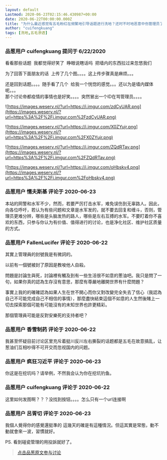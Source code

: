 ```yaml
---
layout: default
Lastmod: 2020-06-23T02:15:46.430987+00:00
date: 2020-06-22T00:00:00.000Z
title: "为什么最近感觉有五毛粉红在频繁地引导话题进行洗地？还时不时地恶意中伤管理员了？"
author: "cuifengkuang"
tags: [洗地,五毛滲透]
---
```



### 品葱用户 **cuifengkuang** 提问于 6/22/2020
    
看看那些话题  我都觉得好笑了  睁眼说瞎话吗  把墙内的东西拉过来忽悠我们  
  
为了回答下面朋友的话  上传了几个图。。。。这上传步骤真是麻烦。。。  
  
还是回到话题。。。。随手看了几个  给我一个恍惚的感觉。。。还以为是墙内媒体呢。。。  
那个讨论帝都疫情的事情也是好笑。。。。突然冒出一个ID在骂管理员。。。。  
  
  
![https://images.weserv.nl/?url=https://i.imgur.com/zdCyUAR.png](https://images.weserv.nl/?url=https%3A%2F%2Fi.imgur.com%2FzdCyUAR.png)  
  
  
![https://images.weserv.nl/?url=https://i.imgur.com/X0ZYujr.png](https://images.weserv.nl/?url=https%3A%2F%2Fi.imgur.com%2FX0ZYujr.png)  
  
  
![https://images.weserv.nl/?url=https://i.imgur.com/ZQdRTav.png](https://images.weserv.nl/?url=https%3A%2F%2Fi.imgur.com%2FZQdRTav.png)  
  
![https://images.weserv.nl/?url=https://i.imgur.com/oHbskv4.png](https://images.weserv.nl/?url=https%3A%2F%2Fi.imgur.com%2FoHbskv4.png)
    
                

### 品葱用户 **懦夫斯基** 评论于 2020-06-23
        
本站的网警和水军不少，然而，若要严厉打击水军，难免误伤到无辜路人。因此，向各位呼吁，若认为有些问题和文章是水军发的，就不要去回复和缠斗，否则，管理员更难分辨，哪些是头脑发热的路人，哪些是左右互搏的水军。不要盯着你不喜欢的东西，只参与你认为有价值、值得进行的讨论，也是净化社区、维护社区质量的方式。
        
                

### 品葱用户 **FallenLucifer** 评论于 2020-06-22
        
其實上管理員的封號我是有微詞的。  
  
以前有一個號被封了原因是教唆他人自殺。  
  
問題是討論生與死，討論裡有觸及到有一些生活很不如意的蔥油吧。我只是問了一句，如果你真的認為生存沒有意思，那麼有尊嚴地離開世界有什麼問題？  
  
事實上我的的確確認為如果人生在世不開心而你又對改變完全失去了信心（我認為自己不可能完成自己不相信的事情），那麼盡快結束這個不如意的人生然後賭上一切去探索那個可能有可能沒有的未知世界也許更精彩。  
  
那個管理員可能是反對安樂死的支持者吧？
        
                

### 品葱用户 **香雪制药** 评论于 2020-06-22
        
我甚至怀疑目前讨论区里充斥着挺川反川左右撕裂的话题都是五毛在故意搞乱，让葱油们互相吵得不可开交而忽视国内的问题。
        
                

### 品葱用户 **疯狂习近平** 评论于 2020-06-23
        
你这是在挖坑吗？请举例，不然我会认为你在挖坑钓鱼。
        
                

### 品葱用户 **cuifengkuang** 评论于 2020-06-22
        
这里如何发图啊？？？没找到按钮。。。。怎么只有一个url连接啊
        
                

### 品葱用户 **呂胥切** 评论于 2020-06-23
        
我個人覺得你的感覺還挺準的 這幾天的確是有這種情況。但這其實是常態，動不動就會來一波，習慣就好。  
  
PS. 看到碰瓷管理的用投訴就好了。
        
                





> [点击品葱原文参与讨论](https://pincong.rocks/question/27605)


